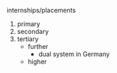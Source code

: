 internships/placements

1. primary
2. secondary
3. tertiary
	- further
		- dual system in Germany
	- higher

